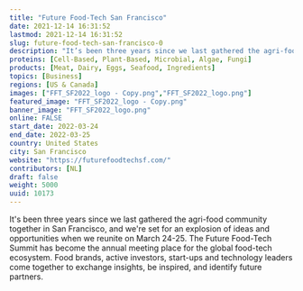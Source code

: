 ```yaml
---
title: "Future Food-Tech San Francisco"
date: 2021-12-14 16:31:52
lastmod: 2021-12-14 16:31:52
slug: future-food-tech-san-francisco-0
description: "It’s been three years since we last gathered the agri-food community together in San Francisco, and we’re set for an explosion of ideas and opportunities when we reunite on March 24-25. The Future Food-Tech Summit has become the annual meeting place for the global food-tech ecosystem. Food brands, active investors, start-ups and technology leaders come together to exchange insights, be inspired, and identify future partners."
proteins: [Cell-Based, Plant-Based, Microbial, Algae, Fungi]
products: [Meat, Dairy, Eggs, Seafood, Ingredients]
topics: [Business]
regions: [US & Canada]
images: ["FFT_SF2022_logo - Copy.png","FFT_SF2022_logo.png"]
featured_image: "FFT_SF2022_logo - Copy.png"
banner_image: "FFT_SF2022_logo.png"
online: FALSE
start_date: 2022-03-24
end_date: 2022-03-25
country: United States
city: San Francisco
website: "https://futurefoodtechsf.com/"
contributors: [NL]
draft: false
weight: 5000
uuid: 10173
---
```

It's been three years since we last gathered the agri-food community
together in San Francisco, and we're set for an explosion of ideas and
opportunities when we reunite on March 24-25. The Future Food-Tech
Summit has become the annual meeting place for the global food-tech
ecosystem. Food brands, active investors, start-ups and technology
leaders come together to exchange insights, be inspired, and identify
future partners.
